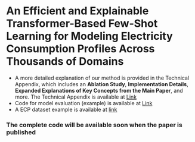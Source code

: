 # An Efficient and Explainable Transformer-Based Few-Shot Learning for Modeling Electricity Consumption Profiles Across Thousands of Domains

- A more detailed explanation of our method is provided in the Technical Appendix, which includes an **Ablation Study**, **Implementation Details**, **Expanded Explanations of Key Concepts from the Main Paper**, and more. The Technical Appendix is available at [Link](https://github.com/Anonymouspersonx/EM_trans_Anonymous/blob/main/Technical_Appendix.pdf)
- Code for model evaluation (example) is available at [Link](https://github.com/Anonymouspersonx/EM_trans_Anonymous/blob/main/eva_demo.ipynb)
- A ECP dataset example is available at [link](https://github.com/Anonymouspersonx/EM_trans_Anonymous/blob/main/data_example.csv)


### The complete code will be available soon when the paper is published

